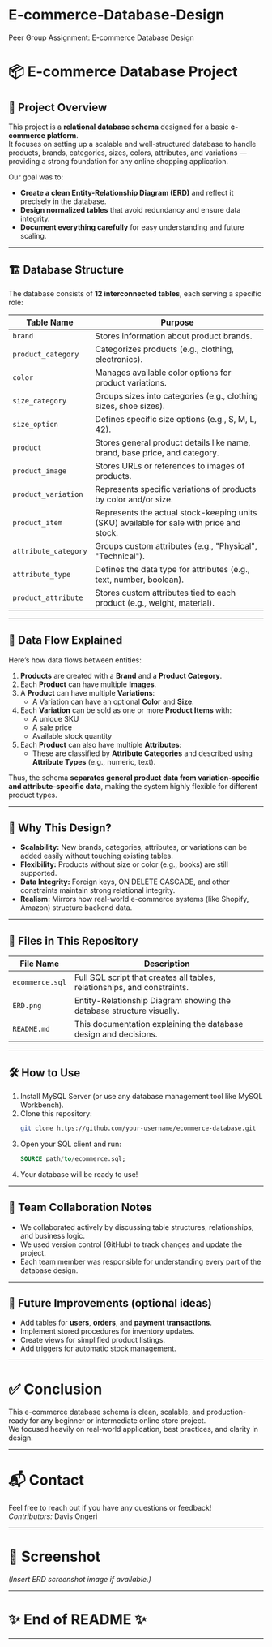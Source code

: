 # E-commerce-Database-Design
Peer Group Assignment: E-commerce Database Design


# 📦 E-commerce Database Project

## 🧠 Project Overview
This project is a **relational database schema** designed for a basic **e-commerce platform**.  
It focuses on setting up a scalable and well-structured database to handle products, brands, categories, sizes, colors, attributes, and variations — providing a strong foundation for any online shopping application.

Our goal was to:
- **Create a clean Entity-Relationship Diagram (ERD)** and reflect it precisely in the database.
- **Design normalized tables** that avoid redundancy and ensure data integrity.
- **Document everything carefully** for easy understanding and future scaling.

---

## 🏗️ Database Structure

The database consists of **12 interconnected tables**, each serving a specific role:

| Table Name            | Purpose                                                                                  |
|------------------------|------------------------------------------------------------------------------------------|
| `brand`                | Stores information about product brands.                                                 |
| `product_category`     | Categorizes products (e.g., clothing, electronics).                                       |
| `color`                | Manages available color options for product variations.                                  |
| `size_category`        | Groups sizes into categories (e.g., clothing sizes, shoe sizes).                         |
| `size_option`          | Defines specific size options (e.g., S, M, L, 42).                                        |
| `product`              | Stores general product details like name, brand, base price, and category.               |
| `product_image`        | Stores URLs or references to images of products.                                          |
| `product_variation`    | Represents specific variations of products by color and/or size.                         |
| `product_item`         | Represents the actual stock-keeping units (SKU) available for sale with price and stock. |
| `attribute_category`   | Groups custom attributes (e.g., "Physical", "Technical").                                 |
| `attribute_type`       | Defines the data type for attributes (e.g., text, number, boolean).                       |
| `product_attribute`    | Stores custom attributes tied to each product (e.g., weight, material).                  |

---

## 🧩 Data Flow Explained

Here’s how data flows between entities:

1. **Products** are created with a **Brand** and a **Product Category**.
2. Each **Product** can have multiple **Images**.
3. A **Product** can have multiple **Variations**:
   - A Variation can have an optional **Color** and **Size**.
4. Each **Variation** can be sold as one or more **Product Items** with:
   - A unique SKU
   - A sale price
   - Available stock quantity
5. Each **Product** can also have multiple **Attributes**:
   - These are classified by **Attribute Categories** and described using **Attribute Types** (e.g., numeric, text).

Thus, the schema **separates general product data from variation-specific and attribute-specific data**, making the system highly flexible for different product types.

---

## 🎨 Why This Design?

- **Scalability:** New brands, categories, attributes, or variations can be added easily without touching existing tables.
- **Flexibility:** Products without size or color (e.g., books) are still supported.
- **Data Integrity:** Foreign keys, ON DELETE CASCADE, and other constraints maintain strong relational integrity.
- **Realism:** Mirrors how real-world e-commerce systems (like Shopify, Amazon) structure backend data.

---

## 📂 Files in This Repository

| File Name            | Description                                                                |
|----------------------|----------------------------------------------------------------------------|
| `ecommerce.sql`       | Full SQL script that creates all tables, relationships, and constraints.  |
| `ERD.png`  | Entity-Relationship Diagram showing the database structure visually.      |
| `README.md`           | This documentation explaining the database design and decisions.         |

---

## 🛠️ How to Use

1. Install MySQL Server (or use any database management tool like MySQL Workbench).
2. Clone this repository:
   ```bash
   git clone https://github.com/your-username/ecommerce-database.git
   ```
3. Open your SQL client and run:
   ```sql
   SOURCE path/to/ecommerce.sql;
   ```
4. Your database will be ready to use!

---

## 👥 Team Collaboration Notes

- We collaborated actively by discussing table structures, relationships, and business logic.
- We used version control (GitHub) to track changes and update the project.
- Each team member was responsible for understanding every part of the database design.

---

## 🚀 Future Improvements (optional ideas)

- Add tables for **users**, **orders**, and **payment transactions**.
- Implement stored procedures for inventory updates.
- Create views for simplified product listings.
- Add triggers for automatic stock management.

---

# ✅ Conclusion

This e-commerce database schema is clean, scalable, and production-ready for any beginner or intermediate online store project.  
We focused heavily on real-world application, best practices, and clarity in design.

---

# 📬 Contact

Feel free to reach out if you have any questions or feedback!  
_Contributors:_ Davis Ongeri

---

# 📸 Screenshot

_(Insert ERD screenshot image if available.)_

---

# ✨ End of README ✨

---
